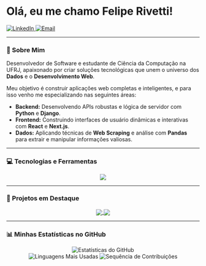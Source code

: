 # Olá, eu me chamo Felipe Rivetti!

<p align="left">
  <a href="https://www.linkedin.com/in/felipe-rivetti/" target="_blank">
    <img src="https://img.shields.io/badge/LinkedIn-0077B5?style=for-the-badge&logo=linkedin&logoColor=white" alt="LinkedIn"/>
  </a>
  <a href="mailto:fporto@sarrat.com.br" target="_blank">
    <img src="https://img.shields.io/badge/Email-D14836?style=for-the-badge&logo=gmail&logoColor=white" alt="Email"/>
  </a>
</p>

---

### 👋 Sobre Mim

Desenvolvedor de Software e estudante de Ciência da Computação na UFRJ, apaixonado por criar soluções tecnológicas que unem o universo dos **Dados** e o **Desenvolvimento Web**.

Meu objetivo é construir aplicações web completas e inteligentes, e para isso venho me especializando nas seguintes áreas:

-   **Backend:** Desenvolvendo APIs robustas e lógica de servidor com **Python** e **Django**.
-   **Frontend:** Construindo interfaces de usuário dinâmicas e interativas com **React** e **Next.js**.
-   **Dados:** Aplicando técnicas de **Web Scraping** e análise com **Pandas** para extrair e manipular informações valiosas.

---

### 💻 Tecnologias e Ferramentas

<p align="center">
  <a href="https://skillicons.dev">
    <img src="https://skillicons.dev/icons?i=python,pandas,c,cpp,javascript,html,css,git,github,gitlab,streamlit&perline=11" />
  </a>
</p>

---

### 🚀 Projetos em Destaque

<p align="center">
  <a href="https://github.com/feliperivetti/algoritmos-cripto">
    <img align="center" src="https://github-readme-stats.vercel.app/api/pin/?username=feliperivetti&repo=algoritmos-cripto&theme=dracula&hide_border=true&title_color=50fa7b&icon_color=f8f8f2" />
  </a>
  <a href="https://github.com/feliperivetti/webnovel-to-epub">
    <img align="center" src="https://github-readme-stats.vercel.app/api/pin/?username=feliperivetti&repo=webnovel-to-epub&theme=dracula&hide_border=true&title_color=50fa7b&icon_color=f8f8f2" />
  </a>
</p>

---

### 📊 Minhas Estatísticas no GitHub

<p align="center">
  <img src="https://github-readme-stats.vercel.app/api?username=feliperivetti&show_icons=true&theme=dracula&include_all_commits=true&count_private=true&hide_border=true&title_color=50fa7b&icon_color=50fa7b" alt="Estatísticas do GitHub"/>
  <br/>
  <img src="https://github-readme-stats.vercel.app/api/top-langs/?username=feliperivetti&layout=compact&theme=dracula&hide_border=true&title_color=50fa7b" alt="Linguagens Mais Usadas"/>
  <img src="https://github-readme-streak-stats.herokuapp.com/?user=feliperivetti&theme=dracula&hide_border=true&fire=50fa7b&ring=ff79c6" alt="Sequência de Contribuições"/>
</p>
